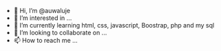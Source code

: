 - 👋 Hi, I’m @auwaluje
- 👀 I’m interested in ...
- 🌱 I’m currently learning html, css, javascript, Boostrap, php and my sql
- 💞️ I’m looking to collaborate on ...
- 📫 How to reach me ...

<!---
auwaluje/auwaluje is a ✨ special ✨ repository because its `README.md` (this file) appears on your GitHub profile.
You can click the Preview link to take a look at your changes.
--->
